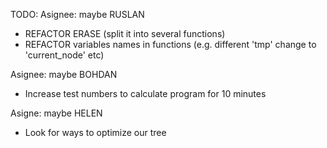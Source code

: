 TODO:
Asignee: maybe RUSLAN
   - REFACTOR ERASE (split it into several functions)
   - REFACTOR variables names in functions (e.g. different 'tmp' change to 'current_node' etc)

Asignee: maybe BOHDAN
   - Increase test numbers to calculate program for 10 minutes
   
Asigne: maybe HELEN
   - Look for ways to optimize our tree
